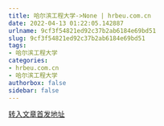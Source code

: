 ```yaml
---
title: 哈尔滨工程大学->None | hrbeu.com.cn
date: 2022-04-13 01:22:05.142887
urlname: 9cf3f54821ed92c37b2ab6184e69bd51
slug: 9cf3f54821ed92c37b2ab6184e69bd51
tags: 
- 哈尔滨工程大学
categories:
- hrbeu.com.cn
- 哈尔滨工程大学
authorbox: false
sidebar: false
---
```





[转入文章首发地址](https://wap.peopleapp.com/article/6626689/6502389)